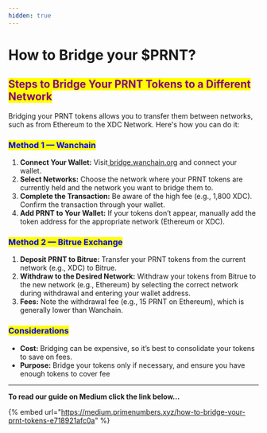 ```yaml
---
hidden: true
---
```


# How to Bridge your $PRNT?

## <mark style="color:purple;">Steps to Bridge Your PRNT Tokens to a Different Network</mark>

Bridging your PRNT tokens allows you to transfer them between networks, such as from Ethereum to the XDC Network. Here's how you can do it:

### <mark style="color:blue;">Method 1 — Wanchain</mark>

1. **Connect Your Wallet:** Visit[ bridge.wanchain.org](https://bridge.wanchain.org) and connect your wallet.
2. **Select Networks:** Choose the network where your PRNT tokens are currently held and the network you want to bridge them to.
3. **Complete the Transaction:** Be aware of the high fee (e.g., 1,800 XDC). Confirm the transaction through your wallet.
4. **Add PRNT to Your Wallet:** If your tokens don’t appear, manually add the token address for the appropriate network (Ethereum or XDC).

### <mark style="color:blue;">Method 2 — Bitrue Exchange</mark>

1. **Deposit PRNT to Bitrue:** Transfer your PRNT tokens from the current network (e.g., XDC) to Bitrue.
2. **Withdraw to the Desired Network:** Withdraw your tokens from Bitrue to the new network (e.g., Ethereum) by selecting the correct network during withdrawal and entering your wallet address.
3. **Fees:** Note the withdrawal fee (e.g., 15 PRNT on Ethereum), which is generally lower than Wanchain.

### <mark style="color:blue;">Considerations</mark>

* **Cost:** Bridging can be expensive, so it’s best to consolidate your tokens to save on fees.
* **Purpose:** Bridge your tokens only if necessary, and ensure you have enough tokens to cover fee

***

**To read our guide on Medium click the link below...**

{% embed url="https://medium.primenumbers.xyz/how-to-bridge-your-prnt-tokens-e718921afc0a" %}
